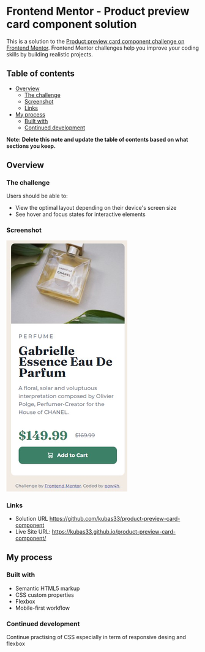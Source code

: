 # Frontend Mentor - Product preview card component solution

This is a solution to the [Product preview card component challenge on Frontend Mentor](https://www.frontendmentor.io/challenges/product-preview-card-component-GO7UmttRfa). Frontend Mentor challenges help you improve your coding skills by building realistic projects. 

## Table of contents

- [Overview](#overview)
  - [The challenge](#the-challenge)
  - [Screenshot](#screenshot)
  - [Links](#links)
- [My process](#my-process)
  - [Built with](#built-with)
  - [Continued development](#continued-development)


**Note: Delete this note and update the table of contents based on what sections you keep.**

## Overview

### The challenge

Users should be able to:

- View the optimal layout depending on their device's screen size
- See hover and focus states for interactive elements

### Screenshot

![](./screenshot.jpg)

### Links

- Solution URL  https://github.com/kubas33/product-preview-card-component
- Live Site URL: https://kubas33.github.io/product-preview-card-component/

## My process

### Built with

- Semantic HTML5 markup
- CSS custom properties
- Flexbox
- Mobile-first workflow


### Continued development

Continue practising of CSS especially in term of responsive desing and flexbox

